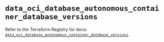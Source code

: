# `data_oci_database_autonomous_container_database_versions`

Refer to the Terraform Registry for docs: [`data_oci_database_autonomous_container_database_versions`](https://registry.terraform.io/providers/hashicorp/oci/7.19.0/docs/data-sources/database_autonomous_container_database_versions).
